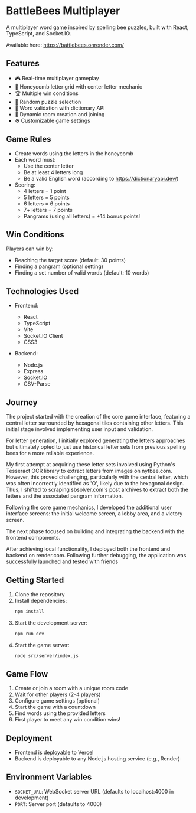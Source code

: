 # BattleBees Multiplayer

A multiplayer word game inspired by spelling bee puzzles, built with React, TypeScript, and Socket.IO.

Available here: https://battlebees.onrender.com/

## Features

- 🎮 Real-time multiplayer gameplay
- 🐝 Honeycomb letter grid with center letter mechanic
- 🏆 Multiple win conditions
- 🎲 Random puzzle selection
- 📝 Word validation with dictionary API
- 🔄 Dynamic room creation and joining
- ⚙️ Customizable game settings

## Game Rules

- Create words using the letters in the honeycomb
- Each word must:
  - Use the center letter
  - Be at least 4 letters long
  - Be a valid English word (according to https://dictionaryapi.dev/)
- Scoring:
  - 4 letters = 1 point
  - 5 letters = 5 points
  - 6 letters = 6 points
  - 7+ letters = 7 points
  - Pangrams (using all letters) = +14 bonus points!

## Win Conditions

Players can win by:

- Reaching the target score (default: 30 points)
- Finding a pangram (optional setting)
- Finding a set number of valid words (default: 10 words)

## Technologies Used

- Frontend:

  - React
  - TypeScript
  - Vite
  - Socket.IO Client
  - CSS3

- Backend:
  - Node.js
  - Express
  - Socket.IO
  - CSV-Parse

## Journey
The project started with the creation of the core game interface, featuring a central letter surrounded by hexagonal tiles containing other letters. This initial stage involved implementing user input and validation.

For letter generation, I initially explored generating the letters approaches but ultimately opted to just use historical letter sets from previous spelling bees for a more reliable experience.

My first attempt at acquiring these letter sets involved using Python's Tesseract OCR library to extract letters from images on nytbee.com. However, this proved challenging, particularly with the central letter, which was often incorrectly identified as 'O', likely due to the hexagonal design. Thus, I shifted to scraping sbsolver.com's post archives to extract both the letters and the associated pangram information.

Following the core game mechanics, I developed the additional user interface screens: the initial welcome screen, a lobby area, and a victory screen.

The next phase focused on building and integrating the backend with the frontend components.

After achieving local functionality, I deployed both the frontend and backend on render.com. Following further debugging, the application was successfully launched and tested with friends

## Getting Started

1. Clone the repository
2. Install dependencies:
   ```bash
   npm install
   ```
3. Start the development server:
   ```bash
   npm run dev
   ```
4. Start the game server:
   ```bash
   node src/server/index.js
   ```

## Game Flow

1. Create or join a room with a unique room code
2. Wait for other players (2-4 players)
3. Configure game settings (optional)
4. Start the game with a countdown
5. Find words using the provided letters
6. First player to meet any win condition wins!

## Deployment

- Frontend is deployable to Vercel
- Backend is deployable to any Node.js hosting service (e.g., Render)

## Environment Variables

- `SOCKET_URL`: WebSocket server URL (defaults to localhost:4000 in development)
- `PORT`: Server port (defaults to 4000)


